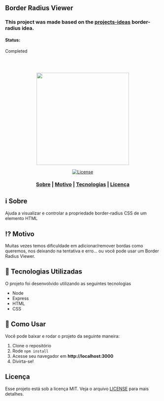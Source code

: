 ## Border Radius Viewer

### This project was made based on the [projects-ideas](Projects/1-Beginner/Border-Radius-Previewer.md) border-radius idea.

#### Status:
Completed

<br>
<br>
<p align="center"> 
<img src="https://ik.imagekit.io/vhx2sevqtq/Sem_t_tulo_D6u3t7g89.png" width="300" heigth="300">
</p>

<p align="center">
  <a href="LICENSE" >
<img alt="License" src="https://img.shields.io/badge/license-MIT-%23F8952D">
  </a>
</p>

<h3 align="center">  
  <a href="#information_source-sobre">Sobre</a> |
  <a href="#interrobang-motivo">Motivo</a> | 
  <a href="#rocket-tecnologias-utilizadas">Tecnologias</a> | 
  <a href="#licença">Licença</a> 
</h3>

## :information_source: Sobre

Ajuda a visualizar e controlar a propriedade border-radius CSS de um elemento HTML

## :interrobang: Motivo

Muitas vezes temos dificuldade em adicionar/remover bordas como queremos, nos deixando na tentativa e erro... ou você pode usar um Border Radius Viewer.

## :rocket: Tecnologias Utilizadas

O projeto foi desenvolvido utilizando as seguintes tecnologias

- Node
- Express
- HTML
- CSS

## :rocket: Como Usar

Você pode baixar e rodar o projeto da seguinte maneira:

1. Clone o repositório
2. Rode `npm install`
3. Acesse seu navegador em **http://localhost:3000**
4. Divirta-se!

## Licença
Esse projeto está sob a licença MIT. Veja o arquivo [LICENSE](LICENSE) para mais detalhes.
